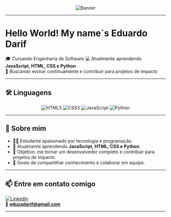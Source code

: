 <div align="center">
  
![Banner](https://media1.giphy.com/media/v1.Y2lkPTc5MGI3NjExMTR3MnlyeGo5Zm93dGVpeTd2MWdqczl5N2FydG1nMTh4eTU5bnM1dSZlcD12MV9pbnRlcm5hbF9naWZfYnlfaWQmY3Q9Zw/10zxDv7Hv5RF9C/giphy.gif)

</div>

---

# Hello World! My name`s Eduardo Darif

🎓 Cursando Engenharia de Software 
💻 Atualmente aprendendo **JavaScript, HTML, CSS e Python**  
🚀 Buscando evoluir continuamente e contribuir para projetos de impacto  

---

## 🛠️ Linguagens

<div align="center">
  
![HTML5](https://img.shields.io/badge/HTML5-E34F26?style=for-the-badge&logo=html5&logoColor=white)
![CSS3](https://img.shields.io/badge/CSS3-1572B6?style=for-the-badge&logo=css3&logoColor=white)
![JavaScript](https://img.shields.io/badge/JavaScript-F7DF1E?style=for-the-badge&logo=javascript&logoColor=black)
![Python](https://img.shields.io/badge/Python-3776AB?style=for-the-badge&logo=python&logoColor=white)

</div>

---

## 📌 Sobre mim

- 👨‍💻 Estudante apaixonado por tecnologia e programação.  
- 🌱 Atualmente aprendendo **JavaScript, HTML, CSS e Python**.  
- 🎯 Objetivo: me tornar um desenvolvedor completo e contribuir para projetos de impacto.  
- 🤝 Gosto de compartilhar conhecimento e colaborar em equipe.  

---

## 📫 Entre em contato comigo

[![LinkedIn](https://img.shields.io/badge/LinkedIn-0077B5?style=for-the-badge&logo=linkedin&logoColor=white)](https://linkedin.com/in/seuusuario)  
📧 **eduzadarif@gmail.com**

---

